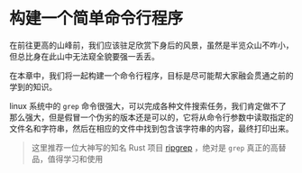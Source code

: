# 构建一个简单命令行程序

在前往更高的山峰前，我们应该驻足欣赏下身后的风景，虽然是半览众山不咋小，但总比身在此山中无法窥全貌要强一丢丢。

在本章中，我们将一起构建一个命令行程序，目标是尽可能帮大家融会贯通之前的学到的知识。

linux 系统中的 `grep` 命令很强大，可以完成各种文件搜索任务，我们肯定做不了那么强大，但是假冒一个伪劣的版本还是可以的，它将从命令行参数中读取指定的文件名和字符串，然后在相应的文件中找到包含该字符串的内容，最终打印出来。

> 这里推荐一位大神写的知名 Rust 项目 [ripgrep](https://github.com/BurntSushi/ripgrep) ，绝对是 `grep` 真正的高替品，值得学习和使用